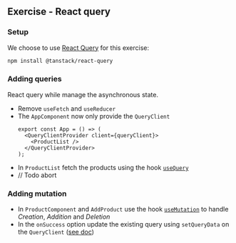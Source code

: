 ## Exercise - React query

### Setup

We choose to use [React Query](https://tanstack.com/query) for this exercise:

```bash
npm install @tanstack/react-query
```

### Adding queries

React query while manage the asynchronous state.

- Remove `useFetch` and `useReducer`
- The `AppComponent` now only provide the `QueryClient`
  ```tsx
  export const App = () => (
    <QueryClientProvider client={queryClient}>
      <ProductList />
    </QueryClientProvider>
  );
  ```
- In `ProductList` fetch the products using the hook [`useQuery`](https://tanstack.com/query/latest/docs/react/guides/queries)
- // Todo abort

### Adding mutation

- In `ProductComponent` and `AddProduct` use the hook [`useMutation`](https://tanstack.com/query/latest/docs/react/guides/mutations) to handle _Creation_, _Addition_ and _Deletion_
- In the `onSuccess` option update the existing query using `setQueryData` on the `QueryClient` ([see doc](https://tanstack.com/query/latest/docs/react/guides/updates-from-mutation-responses))
